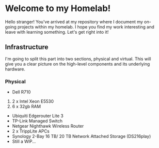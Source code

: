 # Welcome to my Homelab!

Hello stranger! You've arrived at my repository where I document my on-going projects within my homelab. I hope you find my work interesting and leave with learning something. Let's get right into it!

## Infrastructure

I'm going to split this part into two sections, physical and virtual. This will give you a clear picture on the high-level components and its underlying hardware.

### Physical

- Dell R710
1. 2 x Intel Xeon E5530
1. 6 x 32gb RAM
- Ubiquiti Edgerouter Lite 3
- TP-Link Managed Switch
- Netgear Nighthawk Wireless Router
- 2 x TrippLite APCs
- Synology 2-Bay 16 TB/ 20 TB Network Attached Storage (DS216play) 
- Still a WIP...
